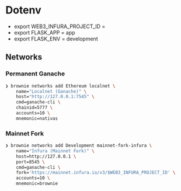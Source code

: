 # Dotenv

- export WEB3_INFURA_PROJECT_ID =
- export FLASK_APP = app
- export FLASK_ENV = development

## Networks

### Permanent Ganache

```bash
❯ brownie networks add Ethereum localnet \
    name="Localnet (Ganache)" \
    host="http://127.0.0.1:7545" \
    cmd=ganache-cli \
    chainid=5777 \
    accounts=10 \
    mnemonic=nativas
```

### Mainnet Fork

```bash
❯ brownie networks add Development mainnet-fork-infura \
    name="Infura (Mainnet Fork)" \
    host=http://127.0.0.1 \
    port=8545 \
    cmd=ganache-cli \
    fork='https://mainnet.infura.io/v3/$WEB3_INFURA_PROJECT_ID' \
    accounts=10 \
    mnemonic=brownie 
```
